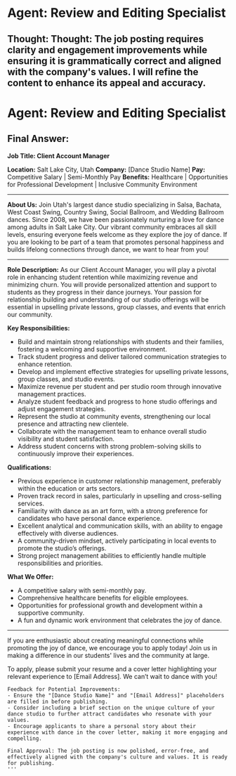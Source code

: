 # Agent: Review and Editing Specialist
## Thought: Thought: The job posting requires clarity and engagement improvements while ensuring it is grammatically correct and aligned with the company's values. I will refine the content to enhance its appeal and accuracy.


# Agent: Review and Editing Specialist
## Final Answer:

**Job Title: Client Account Manager**

**Location:** Salt Lake City, Utah
**Company:** [Dance Studio Name]
**Pay:** Competitive Salary | Semi-Monthly Pay
**Benefits:** Healthcare | Opportunities for Professional Development | Inclusive Community Environment

---

**About Us:**
Join Utah's largest dance studio specializing in Salsa, Bachata, West Coast Swing, Country Swing, Social Ballroom, and Wedding Ballroom dances. Since 2008, we have been passionately nurturing a love for dance among adults in Salt Lake City. Our vibrant community embraces all skill levels, ensuring everyone feels welcome as they explore the joy of dance. If you are looking to be part of a team that promotes personal happiness and builds lifelong connections through dance, we want to hear from you!

---

**Role Description:**
As our Client Account Manager, you will play a pivotal role in enhancing student retention while maximizing revenue and minimizing churn. You will provide personalized attention and support to students as they progress in their dance journeys. Your passion for relationship building and understanding of our studio offerings will be essential in upselling private lessons, group classes, and events that enrich our community.

**Key Responsibilities:**
- Build and maintain strong relationships with students and their families, fostering a welcoming and supportive environment.
- Track student progress and deliver tailored communication strategies to enhance retention.
- Develop and implement effective strategies for upselling private lessons, group classes, and studio events.
- Maximize revenue per student and per studio room through innovative management practices.
- Analyze student feedback and progress to hone studio offerings and adjust engagement strategies.
- Represent the studio at community events, strengthening our local presence and attracting new clientele.
- Collaborate with the management team to enhance overall studio visibility and student satisfaction.
- Address student concerns with strong problem-solving skills to continuously improve their experiences.

**Qualifications:**
- Previous experience in customer relationship management, preferably within the education or arts sectors.
- Proven track record in sales, particularly in upselling and cross-selling services.
- Familiarity with dance as an art form, with a strong preference for candidates who have personal dance experience.
- Excellent analytical and communication skills, with an ability to engage effectively with diverse audiences.
- A community-driven mindset, actively participating in local events to promote the studio’s offerings.
- Strong project management abilities to efficiently handle multiple responsibilities and priorities.

**What We Offer:**
- A competitive salary with semi-monthly pay.
- Comprehensive healthcare benefits for eligible employees.
- Opportunities for professional growth and development within a supportive community.
- A fun and dynamic work environment that celebrates the joy of dance.

---

If you are enthusiastic about creating meaningful connections while promoting the joy of dance, we encourage you to apply today! Join us in making a difference in our students' lives and the community at large.

To apply, please submit your resume and a cover letter highlighting your relevant experience to [Email Address]. We can’t wait to dance with you!

```
Feedback for Potential Improvements:
- Ensure the "[Dance Studio Name]" and "[Email Address]" placeholders are filled in before publishing.
- Consider including a brief section on the unique culture of your dance studio to further attract candidates who resonate with your values.
- Encourage applicants to share a personal story about their experience with dance in the cover letter, making it more engaging and compelling.

Final Approval: The job posting is now polished, error-free, and effectively aligned with the company's culture and values. It is ready for publishing.
'''

